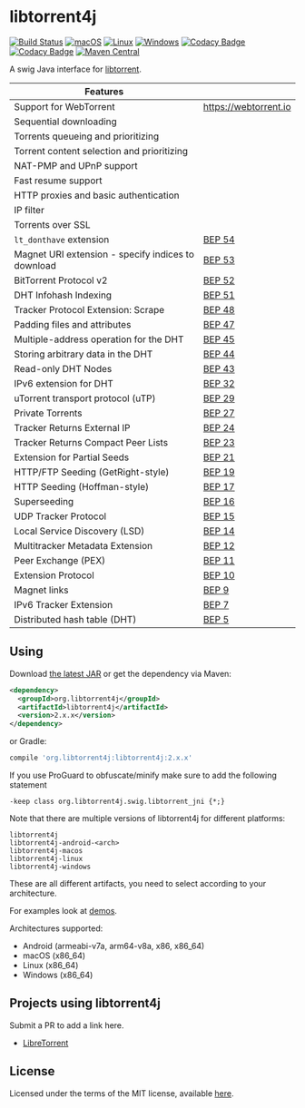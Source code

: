 # libtorrent4j

[![Build Status](https://travis-ci.com/aldenml/libtorrent4j.svg?branch=master)](https://travis-ci.com/aldenml/libtorrent4j)
[![macOS](https://github.com/aldenml/libtorrent4j/workflows/macOS/badge.svg)](https://github.com/aldenml/libtorrent4j/actions?query=workflow%3AmacOS)
[![Linux](https://github.com/aldenml/libtorrent4j/workflows/Linux/badge.svg)](https://github.com/aldenml/libtorrent4j/actions?query=workflow%3ALinux)
[![Windows](https://github.com/aldenml/libtorrent4j/workflows/Windows/badge.svg)](https://github.com/aldenml/libtorrent4j/actions?query=workflow%3AWindows)
[![Codacy Badge](https://api.codacy.com/project/badge/Grade/5dda1f00528e4d93864eb8694c702bba)](https://app.codacy.com/manual/aldenml/libtorrent4j/dashboard)
[![Codacy Badge](https://api.codacy.com/project/badge/Coverage/5dda1f00528e4d93864eb8694c702bba)](https://app.codacy.com/manual/aldenml/libtorrent4j/dashboard)
[![Maven Central](https://img.shields.io/maven-central/v/org.libtorrent4j/libtorrent4j.svg?label=maven)](https://search.maven.org/search?q=g:%22org.libtorrent4j%22%20AND%20a:%22libtorrent4j%22)

A swig Java interface for [libtorrent](https://github.com/arvidn/libtorrent).

| Features |   |
|---|---|
| Support for WebTorrent | https://webtorrent.io |
| Sequential downloading |  |
| Torrents queueing and prioritizing |  |
| Torrent content selection and prioritizing | |
| NAT-PMP and UPnP support | |
| Fast resume support | |
| HTTP proxies and basic authentication | |
| IP filter | |
| Torrents over SSL |  |
| `lt_donthave` extension | [BEP 54](https://www.bittorrent.org/beps/bep_0054.html) |
| Magnet URI extension - specify indices to download | [BEP 53](https://www.bittorrent.org/beps/bep_0053.html) |
| BitTorrent Protocol v2 | [BEP 52](https://www.bittorrent.org/beps/bep_0052.html) |
| DHT Infohash Indexing | [BEP 51](https://www.bittorrent.org/beps/bep_0051.html) |
| Tracker Protocol Extension: Scrape | [BEP 48](https://www.bittorrent.org/beps/bep_0048.html) |
| Padding files and attributes | [BEP 47](https://www.bittorrent.org/beps/bep_0047.html) |
| Multiple-address operation for the DHT | [BEP 45](https://www.bittorrent.org/beps/bep_0045.html) |
| Storing arbitrary data in the DHT | [BEP 44](https://www.bittorrent.org/beps/bep_0044.html) |
| Read-only DHT Nodes | [BEP 43](https://www.bittorrent.org/beps/bep_0043.html) |
| IPv6 extension for DHT | [BEP 32](https://www.bittorrent.org/beps/bep_0032.html) |
| uTorrent transport protocol (uTP) | [BEP 29](https://www.bittorrent.org/beps/bep_0029.html) |
| Private Torrents | [BEP 27](https://www.bittorrent.org/beps/bep_0027.html) |
| Tracker Returns External IP | [BEP 24](https://www.bittorrent.org/beps/bep_0024.html) |
| Tracker Returns Compact Peer Lists | [BEP 23](https://www.bittorrent.org/beps/bep_0023.html) |
| Extension for Partial Seeds | [BEP 21](https://www.bittorrent.org/beps/bep_0021.html) |
| HTTP/FTP Seeding (GetRight-style) | [BEP 19](https://www.bittorrent.org/beps/bep_0019.html) |
| HTTP Seeding (Hoffman-style) | [BEP 17](https://www.bittorrent.org/beps/bep_0017.html) |
| Superseeding | [BEP 16](https://www.bittorrent.org/beps/bep_0016.html) |
| UDP Tracker Protocol | [BEP 15](https://www.bittorrent.org/beps/bep_0015.html) |
| Local Service Discovery (LSD) | [BEP 14](https://www.bittorrent.org/beps/bep_0014.html) |
| Multitracker Metadata Extension | [BEP 12](https://www.bittorrent.org/beps/bep_0012.html) |
| Peer Exchange (PEX) | [BEP 11](https://www.bittorrent.org/beps/bep_0011.html) |
| Extension Protocol | [BEP 10](https://www.bittorrent.org/beps/bep_0010.html) |
| Magnet links | [BEP 9](https://www.bittorrent.org/beps/bep_0009.html) |
| IPv6 Tracker Extension | [BEP 7](https://www.bittorrent.org/beps/bep_0007.html) |
| Distributed hash table (DHT) | [BEP 5](https://www.bittorrent.org/beps/bep_0005.html) |

## Using

Download [the latest JAR](https://search.maven.org/classic/remote_content?g=org.libtorrent4j&a=libtorrent4j&v=LATEST) or get the dependency via Maven:
```xml
<dependency>
  <groupId>org.libtorrent4j</groupId>
  <artifactId>libtorrent4j</artifactId>
  <version>2.x.x</version>
</dependency>
```
or Gradle:
```groovy
compile 'org.libtorrent4j:libtorrent4j:2.x.x'
```

If you use ProGuard to obfuscate/minify make sure to add the following statement

`-keep class org.libtorrent4j.swig.libtorrent_jni {*;}`

Note that there are multiple versions of libtorrent4j for different platforms:
```
libtorrent4j
libtorrent4j-android-<arch>
libtorrent4j-macos
libtorrent4j-linux
libtorrent4j-windows
```
These are all different artifacts, you need to select according to your architecture.

For examples look at [demos](https://github.com/aldenml/libtorrent4j/tree/master/demo/src/main/java/org/libtorrent4j/demo).

Architectures supported:

- Android (armeabi-v7a, arm64-v8a, x86, x86_64)
- macOS (x86_64)
- Linux (x86_64)
- Windows (x86_64)

## Projects using libtorrent4j

Submit a PR to add a link here.
 - [LibreTorrent](https://gitlab.com/proninyaroslav/libretorrent)

## License

Licensed under the terms of the MIT license, available [here](LICENSE.md).
